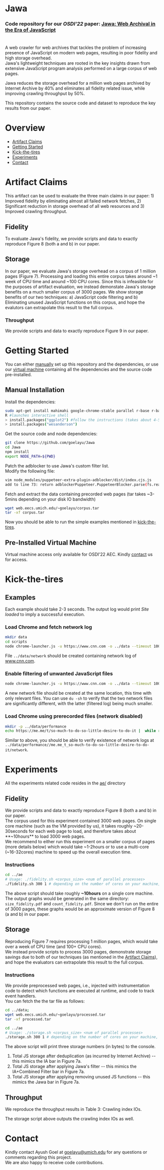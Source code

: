 # Jawa

### Code repository for our _OSDI'22_ paper: [Jawa: Web Archival in the Era of JavaScript](https://goelayu.github.io/publication/jawa-2022)

#

A web crawler for web archives that tackles the problem of increasing presence of JavaScript
on modern web pages, resulting in poor fidelity and high storage overhead.\
Jawa's lightweight techniques are rooted in the key insights drawn from extensive JavaScript program analysis performed on a large corpus of web pages.

Jawa reduces the storage overhead for a million web pages archived by Internet Archive by 40% and eliminates all fidelity related issue, while improving crawling throughput by 50%.

This repository contains the source code and dataset to reproduce the key results from our paper.

# Overview

- [Artifact Claims](#artifact-claims)
- [Getting Started](#getting-started)
- [Kick-the-tires](#kick-the-tires)
- [Experiments](#experiments)
- [Contact](#contact)

# Artifact Claims

This artifact can be used to evaluate the three main claims in our paper: 1) Improved fidelity by eliminating almost all failed network fetches, 2) Significant reduction in storage overhead of all web resources and 3) Improved crawling throughput.

## Fidelity

To evaluate Jawa's fidelity, we provide scripts and data to exactly reproduce Figure 8 (both a and b) in our paper.

## Storage

In our paper, we evaluate Jawa's storage overhead on a corpus of 1 million pages (Figure 7). Processing and loading this entire corpus takes around \~1 week of CPU time and around \~100 CPU cores. Since this is infeasible for the purposes of artifact evaluation, we instead demonstate Jawa's storage benefits on a much smaller corpus of 3000 pages. We show storage benefits of our two techniques: a) JavaScript code filtering and b) Eliminating unused JavaScript functions on this corpus, and hope the evalutors can extrapolate this result to the full corpus.

### Throughput

We provide scripts and data to exactly reproduce Figure 9 in our paper.

# Getting Started

You can either [manually](#manual-installation) set up this repository and the dependencies, or
use our [virtual machine](#pre-installed-virtual-machine) containing all the dependencies and the source code pre-installed.

## Manual Installation

Install the dependencies:

```bash
sudo apt-get install mahimahi google-chrome-stable parallel r-base r-base-core
R #launches interactive shell
> install.packages("ggplot2") #follow the instructions (takes about 4-5min)
> install.packages("wesanderson")
```

Get the source code and node dependencies:

```bash
git clone https://github.com/goelayu/Jawa
cd Jawa
npm install
export NODE_PATH=${PWD}
```

Patch the adblocker to use Jawa's custom filter list. \
Modify the following file:

```bash
vim node_modules/puppeteer-extra-plugin-adblocker/dist/index.cjs.js
add to line 73: return adblockerPuppeteer.PuppeteerBlocker.parse(fs.readFileSync('../filter-lists/combined-alexa-3k.txt', 'utf-8'));
```

Fetch and extract the data containing precorded web pages (tar takes ~3-5mins depending on your disk IO bandwidth)

```bash
wget web.eecs.umich.edu/~goelayu/corpus.tar
tar -xf corpus.tar
```

Now you should be able to run the simple examples mentioned in [kick-the-tires](#kick-the-tires).

## Pre-Installed Virtual Machine

Virtual machine access only available for OSDI'22 AEC. Kindly [contact](#contact) us for access.

# Kick-the-tires

## Examples

Each example should take 2-3 seconds. The output log would print _Site loaded_ to imply a successful execution.

### Load Chrome and fetch network log

```bash
mkdir data
cd scripts
node chrome-launcher.js -u https://www.cnn.com -o ../data --timeout 10000 -n
```

File `../data/network` should be created containing network log of www.cnn.com.

### Enable filtering of unwanted JavaScript files

```bash
node chrome-launcher.js -u https://www.cnn.com -o ../data --timeout 10000 -n --filter
```

A new network file should be created at the same location, this time with only relevant files. You can use `du -sh` to verify that the two network files are significantly different, with the latter (filtered log) being much smaller.

### Load Chrome using prerecorded files (network disabled)

```bash
mkdir -p ../data/performance
echo https://me.me/t/so-much-to-do-so-little-desire-to-do-it |  while read i; do  DATAFLAGS=" -j  --timeout 15000 -n" ./replay_mahimahi.sh ../record ../data/performance/ replay live $i ; done
```

Similar to above, you should be able to verify existence of network logs at `../data/performance//me.me_t_so-much-to-do-so-little-desire-to-do-it/network`.

# Experiments

All the experiments related code resides in the [ae/](ae) directory

## Fidelity

We provide scripts and data to exactly reproduce Figure 8 (both a and b) in our paper.\
The corpus used for this experiment contained 3000 web pages. On single core machine (such as the VM provided by us), it takes roughly ~20-30seconds for each web page to load, and therefore takes about **~10hours** to load 3000 web pages. \
We recommend to either run this experiment on a smaller corpus of pages (more details below) which would take ~1-2hours or to use a multi-core (~16-32cores) machine to speed up the overall execution time.

### Instructions

```bash
cd ../ae
# Usage: ./fidelity.sh <corpus_size> <num of parallel processes>
./fidelity.sh 300 1 # depending on the number of cores on your machine, provide the 2nd argument. If running on our VM, provide 1.
```

The above script should take roughly **~10hours** on a single core machine. \
The output graphs would be generated in the same directory: `size_fidelity.pdf` and `count_fidelity.pdf`.
Since we don't run on the entire of 3000 pages, these graphs would be an approximate version of Figure 8 (a and b) in our paper.

## Storage

Reproducing Figure 7 requires processing 1 million pages, which would take over a week of CPU time (and 100+ CPU cores). \
We instead provide scripts to process 3000 pages, demonstrate storage savings due to both of our techniques (as mentioned in the [Artifact Claims](#artifact-claims)), and hope the evaluators can extrapolate this result to the full corpus.

### Instructions

We provide preprocessed web pages, i.e., injected with instrumentation code to detect which functions are executed at runtime, and code to track event handlers. \
You can fetch the the tar file as follows:

```bash
cd ../data;
wget web.eecs.umich.edu/~goelayu/processed.tar
tar -xf processed.tar
```

```bash
cd ../ae
# Usage: ./storage.sh <corpus_size> <num of parallel processes>
./storage.sh 300 1 # depending on the number of cores on your machine, provide the 2nd argument. If running on our VM, provide 1.
```

The above script will print three storage numbers (in bytes) to the console.

1. Total JS storage after deduplication (as incurred by Internet Archive) -- this mimics the IA bar in Figure 7a.
2. Total JS storage after applying Jawa's filter -- this mimics the IA+Combined Filter bar in Figure 7a.
3. Total JS storage after applying removing unused JS functions -- this mimics the Jawa bar in Figure 7a.

## Throughput

We reproduce the throughput results in Table 3: Crawling index IOs.

The storage script above outputs the crawling index IOs as well.

# Contact

Kindly contact Ayush Goel at goelayu@umich.edu for any questions or comments regarding this project. \
We are also happy to receive code contributions.
